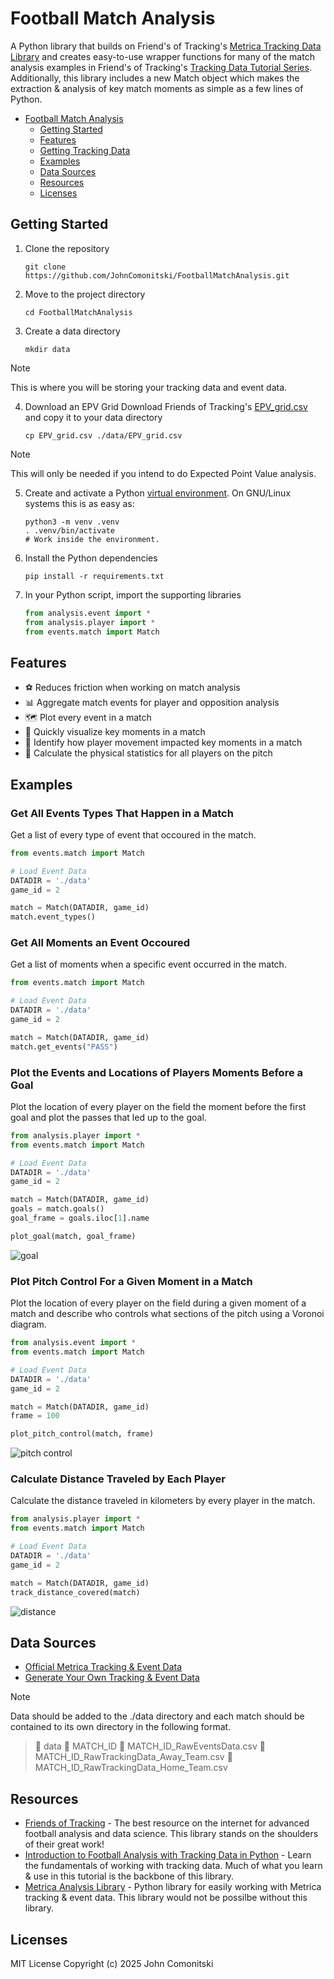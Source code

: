 # Football Match Analysis

A Python library that builds on Friend's of Tracking's [Metrica Tracking Data Library](https://github.com/Friends-of-Tracking-Data-FoTD/LaurieOnTracking) and creates easy-to-use wrapper functions for many of the match analysis examples in Friend's of Tracking's [Tracking Data Tutorial Series](https://www.youtube.com/watch?v=8TrleFklEsE). Additionally, this library includes a new Match object which makes the extraction & analysis of key match moments as simple as a few lines of Python.

<!--TOC-->

- [Football Match Analysis](#footbal-match-analysis)
  - [Getting Started](#getting-started)
  - [Features](#features)
  - [Getting Tracking Data](#getting-tracking-data)
  - [Examples](#examples)
  - [Data Sources](#data-sources)
  - [Resources](#resources)
  - [Licenses](#license)


## Getting Started

1. Clone the repository

   ```shell
   git clone https://github.com/JohnComonitski/FootballMatchAnalysis.git
   ```

2. Move to the project directory

   ```shell
   cd FootballMatchAnalysis
   ```

3. Create a data directory

   ```shell
   mkdir data
   ```
  > [!NOTE]
  > This is where you will be storing your tracking data and event data.

4. Download an EPV Grid
   Download Friends of Tracking's [EPV_grid.csv](https://github.com/Friends-of-Tracking-Data-FoTD/LaurieOnTracking/blob/master/EPV_grid.csv) and copy it to your data directory
    ```shell
   cp EPV_grid.csv ./data/EPV_grid.csv
   ```
  > [!NOTE]
  > This will only be needed if you intend to do Expected Point Value analysis.

5. Create and activate a Python
   [virtual environment](https://docs.python.org/3/library/venv.html#creating-virtual-environments).
   On GNU/Linux systems this is as easy as:

   ```shell
   python3 -m venv .venv
   . .venv/bin/activate
   # Work inside the environment.
   ```

6. Install the Python dependencies

   ```shell
   pip install -r requirements.txt
   ```

7. In your Python script, import the supporting libraries

    ```python
    from analysis.event import *
    from analysis.player import *
    from events.match import Match
    ```

## Features
- ⚽ Reduces friction when working on match analysis
- 📊 Aggregate match events for player and opposition analysis
- 🗺️ Plot every event in a match
- 🔑 Quickly visualize key moments in a match
- 🔎 Identify how player movement impacted key moments in a match
- 🏃 Calculate the physical statistics for all players on the pitch


## Examples
### Get All Events Types That Happen in a Match
Get a list of every type of event that occoured in the match.

```python
from events.match import Match

# Load Event Data
DATADIR = './data'
game_id = 2

match = Match(DATADIR, game_id)
match.event_types()
```

### Get All Moments an Event Occoured
Get a list of moments when a specific event occurred in the match.

```python
from events.match import Match

# Load Event Data
DATADIR = './data'
game_id = 2

match = Match(DATADIR, game_id)
match.get_events("PASS")
```

### Plot the Events and Locations of Players Moments Before a Goal
Plot the location of every player on the field the moment before the first goal and plot the passes that led up to the goal.

```python
from analysis.player import *
from events.match import Match

# Load Event Data
DATADIR = './data'
game_id = 2

match = Match(DATADIR, game_id)
goals = match.goals()
goal_frame = goals.iloc[1].name

plot_goal(match, goal_frame)
```

![goal](./examples/goal.png)

### Plot Pitch Control For a Given Moment in a Match
Plot the location of every player on the field during a given moment of a match and describe who controls what sections of the pitch using a Voronoi diagram.

```python
from analysis.event import *
from events.match import Match

# Load Event Data
DATADIR = './data'
game_id = 2

match = Match(DATADIR, game_id)
frame = 100

plot_pitch_control(match, frame)
``` 

![pitch control](./examples/pitch_control.png)

### Calculate Distance Traveled by Each Player
Calculate the distance traveled in kilometers by every player in the match.

```python
from analysis.player import *
from events.match import Match

# Load Event Data
DATADIR = './data'
game_id = 2

match = Match(DATADIR, game_id)
track_distance_covered(match)
```

![distance](./examples/distance.png)

## Data Sources
 - [Official Metrica Tracking & Event Data](https://github.com/metrica-sports/sample-data)
 - [Generate Your Own Tracking & Event Data](https://github.com/JohnComonitski/FootballTrackingDataGeneration)
  > [!NOTE]
  > Data should be added to the ./data directory and each match should be contained to its own directory in the following format.
   
  > 📁 data
  >    📁 MATCH_ID
  >      📄 MATCH_ID_RawEventsData.csv
  >      📄 MATCH_ID_RawTrackingData_Away_Team.csv
  >      📄 MATCH_ID_RawTrackingData_Home_Team.csv

## Resources
 - [Friends of Tracking](https://www.youtube.com/@friendsoftracking755) - The best resource on the internet for advanced football analysis and data science. This library stands on the shoulders of their great work!
 - [Introduction to Football Analysis with Tracking Data in Python](https://www.youtube.com/watch?v=8TrleFklEsE) - Learn the fundamentals of working with tracking data. Much of what you learn & use in this tutorial is the backbone of this library.
 - [Metrica Analysis Library](https://github.com/Friends-of-Tracking-Data-FoTD/LaurieOnTracking) - Python library for easily working with Metrica tracking & event data. This library would not be possilbe without this library.


## Licenses
MIT License
Copyright (c) 2025 John Comonitski